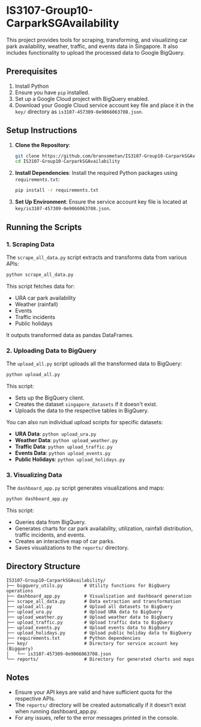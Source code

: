 # IS3107-Group10-CarparkSGAvailability

This project provides tools for scraping, transforming, and visualizing car park availability, weather, traffic, and events data in Singapore. It also includes functionality to upload the processed data to Google BigQuery.

## Prerequisites

1. Install Python
2. Ensure you have `pip` installed.
3. Set up a Google Cloud project with BigQuery enabled.
4. Download your Google Cloud service account key file and place it in the `key/` directory as `is3107-457309-0e9066063708.json`.

## Setup Instructions

1. **Clone the Repository**:
   ```bash
   git clone https://github.com/bransometan/IS3107-Group10-CarparkSGAvailability.git
   cd IS3107-Group10-CarparkSGAvailability
   ```

2. **Install Dependencies**:
   Install the required Python packages using `requirements.txt`:
   ```bash
   pip install -r requirements.txt
   ```

3. **Set Up Environment**:
   Ensure the service account key file is located at `key/is3107-457309-0e9066063708.json`.

## Running the Scripts

### 1. **Scraping Data**
   The `scrape_all_data.py` script extracts and transforms data from various APIs:
   ```bash
   python scrape_all_data.py
   ```
   This script fetches data for:
   - URA car park availability
   - Weather (rainfall)
   - Events
   - Traffic incidents
   - Public holidays

   It outputs transformed data as pandas DataFrames.

### 2. **Uploading Data to BigQuery**
   The `upload_all.py` script uploads all the transformed data to BigQuery:
   ```bash
   python upload_all.py
   ```
   This script:
   - Sets up the BigQuery client.
   - Creates the dataset `singapore_datasets` if it doesn't exist.
   - Uploads the data to the respective tables in BigQuery.

   You can also run individual upload scripts for specific datasets:
   - **URA Data**: `python upload_ura.py`
   - **Weather Data**: `python upload_weather.py`
   - **Traffic Data**: `python upload_traffic.py`
   - **Events Data**: `python upload_events.py`
   - **Public Holidays**: `python upload_holidays.py`

### 3. **Visualizing Data**
   The `dashboard_app.py` script generates visualizations and maps:
   ```bash
   python dashboard_app.py
   ```
   This script:
   - Queries data from BigQuery.
   - Generates charts for car park availability, utilization, rainfall distribution, traffic incidents, and events.
   - Creates an interactive map of car parks.
   - Saves visualizations to the `reports/` directory.

## Directory Structure

```
IS3107-Group10-CarparkSGAvailability/
├── bigquery_utils.py        # Utility functions for BigQuery operations
├── dashboard_app.py         # Visualization and dashboard generation
├── scrape_all_data.py       # Data extraction and transformation
├── upload_all.py            # Upload all datasets to BigQuery
├── upload_ura.py            # Upload URA data to BigQuery
├── upload_weather.py        # Upload weather data to BigQuery
├── upload_traffic.py        # Upload traffic data to BigQuery
├── upload_events.py         # Upload events data to BigQuery
├── upload_holidays.py       # Upload public holiday data to BigQuery
├── requirements.txt         # Python dependencies
├── key/                     # Directory for service account key (Bigquery)
│   └── is3107-457309-0e9066063708.json
└── reports/                 # Directory for generated charts and maps
```

## Notes

- Ensure your API keys are valid and have sufficient quota for the respective APIs.
- The `reports/` directory will be created automatically if it doesn't exist when running dashboard_app.py.
- For any issues, refer to the error messages printed in the console.
